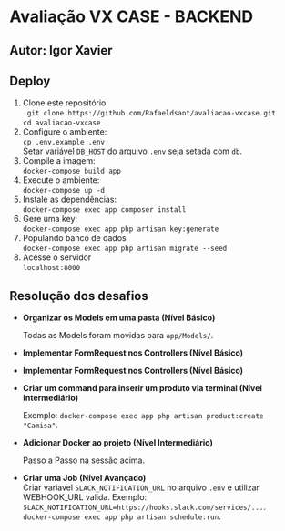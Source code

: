 # Avaliação VX CASE - BACKEND

## Autor: Igor Xavier  

## Deploy

 1. Clone este repositório  
 ` git clone https://github.com/Rafaeldsant/avaliacao-vxcase.git`  
 `cd avaliacao-vxcase`  
 2. Configure o ambiente:  
 `cp .env.example .env`  
 Setar variável `DB_HOST` do arquivo `.env` seja setada com `db`.
 3. Compile a imagem:  
 `docker-compose build app`  
 4. Execute o ambiente:  
 `docker-compose up -d`
 5. Instale as dependências:  
 `docker-compose exec app composer install`
 6. Gere uma key:  
 `docker-compose exec app php artisan key:generate`
 8. Populando banco de dados    
 `docker-compose exec app php artisan migrate --seed`  
 7. Acesse o servidor  
 `localhost:8000`  


## Resolução dos desafios

- **Organizar os Models em uma pasta (Nível Básico)**  

    Todas as Models foram movidas para `app/Models/`.

- **Implementar FormRequest nos Controllers (Nível Básico)** 

- **Implementar FormRequest nos Controllers (Nível Básico)**   

- **Criar um command para inserir um produto via terminal (Nível Intermediário)**  

	Exemplo: `docker-compose exec app php artisan product:create "Camisa"`.

- **Adicionar Docker ao projeto (Nível Intermediário)**  

    Passo a Passo na sessão acima.

- **Criar uma Job (Nível Avançado)**  
    Criar variavel `SLACK_NOTIFICATION_URL` no arquivo `.env` e utilizar WEBHOOK_URL valida.
    Exemplo: `SLACK_NOTIFICATION_URL=https://hooks.slack.com/services/...`.
    `docker-compose exec app php artisan schedule:run`.
    

